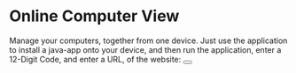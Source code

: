 # Online Computer View
Manage your computers, together from one device. Just use the application to install a java-app onto your device, and then run the application, enter a 12-Digit Code, and enter a URL, of the website:
[<button></button>](https://swiftyycommon.github.io/Online-Computer-Controller/)
